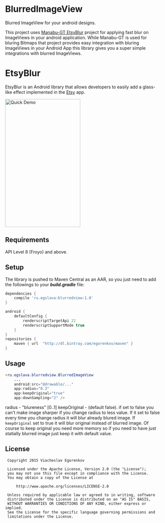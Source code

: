 # BlurredImageView
Blurred ImageView for your android designs. 

This project uses [Manabu-GT EtsyBlur](https://github.com/Manabu-GT/EtsyBlur) project for applying fast blur on ImageViews in your android application. While Manabu-GT is used for bluring Bitmaps that project provides easy integration with bluring ImageViews in your Android App this library gives you a super simple integrations with blurred ImageViews.

EtsyBlur
===========

EtsyBlur is an Android library that allows developers to easily add a glass-like effect 
implemented in the [Etsy][1] app.

<img src="https://raw.github.com/Manabu-GT/EtsyBlur/master/art/readme_demo.gif" width=244 height=415 alt="Quick Demo">


Requirements
-------------
API Level 8 (Froyo) and above.

Setup
------
The library is pushed to Maven Central as an AAR, so you just need to add the followings to your ***build.gradle*** file:

```groovy
dependencies {
    compile 'ru.egslava:blurredview:1.0'
}

android {
    defaultConfig {
        renderscriptTargetApi 22
        renderscriptSupportMode true
    }
}
repositories {
    maven { url  "http://dl.bintray.com/egorenkov/maven" }
}
```

Usage
------
```java
<ru.egslava.blurredview.BlurredImageView
    ...
    android:src="@drawable/..."
    app:radius="0.3"
    app:keepOriginal="true"
    app:downSampling="2" />
```
radius - "blureness" [0..1]
keepOriginal - (default false). if set to false you can't make image sharper if you change radius to less value. If it set to false every time you change radius it will blur already blured image. If `keepOriginal` set to true it will blur original instead of blurred image. Of course to keep original you need more memory so if you need to have just statially blurred image just keep it with default value.

License
----------

```
 Copyright 2015 Viacheslav Egorenkov

 Licensed under the Apache License, Version 2.0 (the "License");
 you may not use this file except in compliance with the License.
 You may obtain a copy of the License at

     http://www.apache.org/licenses/LICENSE-2.0

 Unless required by applicable law or agreed to in writing, software
 distributed under the License is distributed on an "AS IS" BASIS,
 WITHOUT WARRANTIES OR CONDITIONS OF ANY KIND, either express or implied.
 See the License for the specific language governing permissions and
 limitations under the License.

```

[1]: https://play.google.com/store/apps/details?id=com.etsy.android
